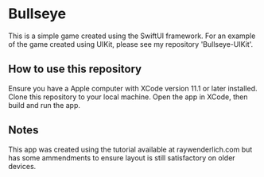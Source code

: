 # Bullseye
This is a simple game created using the SwiftUI framework. For an example of the game created using UIKit, please see my repository 'Bullseye-UIKit'.

## How to use this repository
Ensure you have a Apple computer with XCode version 11.1 or later installed.
Clone this repository to your local machine.
Open the app in XCode, then build and run the app.

## Notes
This app was created using the tutorial available at raywenderlich.com but has some ammendments to ensure layout is still satisfactory on older devices.
